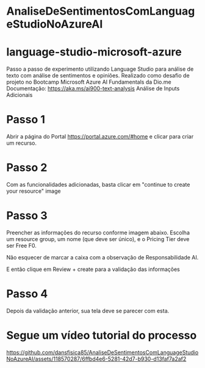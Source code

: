 # AnaliseDeSentimentosComLanguageStudioNoAzureAI
# language-studio-microsoft-azure
Passo a passo de experimento utilizando Language Studio para análise de texto com análise de sentimentos e opiniões.
Realizado como desafio de projeto no Bootcamp Microsoft Azure AI Fundamentals da Dio.me
Documentação: https://aka.ms/ai900-text-analysis
Análise de Inputs Adicionais

# Passo 1
Abrir a página do Portal https://portal.azure.com/#home e clicar para criar um recurso.

# Passo 2
Com as funcionalidades adicionadas, basta clicar em "continue to create your resource"
image

# Passo 3
Preencher as informações do recurso conforme imagem abaixo.
Escolha um resource group, um nome (que deve ser único), e o Pricing Tier deve ser Free F0.

Não esquecer de marcar a caixa com a observação de Responsabilidade AI.

E então clique em Review + create para a validação das informações

# Passo 4
Depois da validação anterior, sua tela deve se parecer com esta.

# Segue um vídeo tutorial do processo

https://github.com/dansfisica85/AnaliseDeSentimentosComLanguageStudioNoAzureAI/assets/118570287/6ffbd4e6-5281-42d7-b930-d13faf7a2af2

